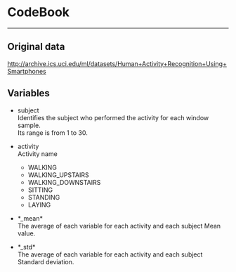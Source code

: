 # CodeBook
----------

## Original data

http://archive.ics.uci.edu/ml/datasets/Human+Activity+Recognition+Using+Smartphones

## Variables

* subject  
Identifies the subject who performed the activity for each window sample.  
Its range is from 1 to 30. 

* activity  
Activity name  
  * WALKING
  * WALKING_UPSTAIRS
  * WALKING_DOWNSTAIRS
  * SITTING
  * STANDING
  * LAYING

* \*_mean\*  
The average of each variable for each activity and each subject Mean value.

* \*_std\*  
The average of each variable for each activity and each subject  Standard deviation.

